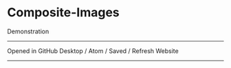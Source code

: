 # Composite-Images
Demonstration

---

Opened in GitHub Desktop / Atom / Saved / Refresh Website

---
